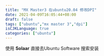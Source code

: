 ```yaml
---
title: "MX Master3 在ubuntu20.04 修改DPI"
date: 2021-04-09T16:05:44+08:00
draft: false
tags: ["ubuntu","mx master 3","dpi"]
isCJKLanguage: true
categories: ["ubuntu"]
---
```


使用 **Solaar**
直接去Ubuntu Software 搜索安装
